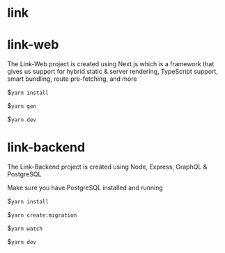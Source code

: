 # link

# link-web
The Link-Web project is created using Next.js which is a framework that gives us support for hybrid static & server rendering, TypeScript support, smart bundling, route pre-fetching, and more

$`yarn install`

$`yarn gen`

$`yarn dev`


# link-backend 
The Link-Backend project is created using Node, Express, GraphQL & PostgreSQL 

Make sure you have PostgreSQL installed and running 

$`yarn install` 

$`yarn create:migration`  

$`yarn watch`

$`yarn dev`
